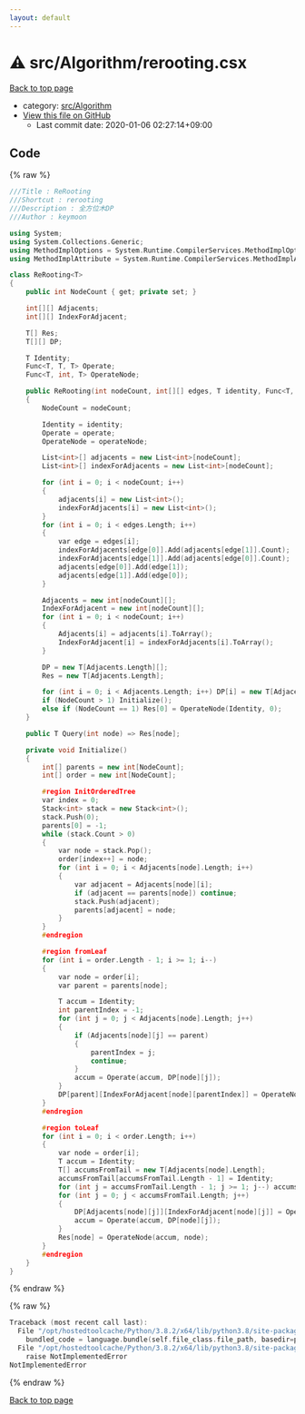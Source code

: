 ```yaml
---
layout: default
---
```


<!-- mathjax config similar to math.stackexchange -->
<script type="text/javascript" async
  src="https://cdnjs.cloudflare.com/ajax/libs/mathjax/2.7.5/MathJax.js?config=TeX-MML-AM_CHTML">
</script>
<script type="text/x-mathjax-config">
  MathJax.Hub.Config({
    TeX: { equationNumbers: { autoNumber: "AMS" }},
    tex2jax: {
      inlineMath: [ ['$','$'] ],
      processEscapes: true
    },
    "HTML-CSS": { matchFontHeight: false },
    displayAlign: "left",
    displayIndent: "2em"
  });
</script>

<script type="text/javascript" src="https://cdnjs.cloudflare.com/ajax/libs/jquery/3.4.1/jquery.min.js"></script>
<script src="https://cdn.jsdelivr.net/npm/jquery-balloon-js@1.1.2/jquery.balloon.min.js" integrity="sha256-ZEYs9VrgAeNuPvs15E39OsyOJaIkXEEt10fzxJ20+2I=" crossorigin="anonymous"></script>
<script type="text/javascript" src="../../../assets/js/copy-button.js"></script>
<link rel="stylesheet" href="../../../assets/css/copy-button.css" />


# :warning: src/Algorithm/rerooting.csx

<a href="../../../index.html">Back to top page</a>

* category: <a href="../../../index.html#621015de29695bb890bc7e9e3d5f11ad">src/Algorithm</a>
* <a href="{{ site.github.repository_url }}/blob/master/src/Algorithm/rerooting.csx">View this file on GitHub</a>
    - Last commit date: 2020-01-06 02:27:14+09:00




## Code

<a id="unbundled"></a>
{% raw %}
```cpp
﻿///Title : ReRooting
///Shortcut : rerooting
///Description : 全方位木DP
///Author : keymoon

using System;
using System.Collections.Generic;
using MethodImplOptions = System.Runtime.CompilerServices.MethodImplOptions;
using MethodImplAttribute = System.Runtime.CompilerServices.MethodImplAttribute;

class ReRooting<T>
{
    public int NodeCount { get; private set; }

    int[][] Adjacents;
    int[][] IndexForAdjacent;

    T[] Res;
    T[][] DP;

    T Identity;
    Func<T, T, T> Operate;
    Func<T, int, T> OperateNode;

    public ReRooting(int nodeCount, int[][] edges, T identity, Func<T, T, T> operate, Func<T, int, T> operateNode)
    {
        NodeCount = nodeCount;

        Identity = identity;
        Operate = operate;
        OperateNode = operateNode;

        List<int>[] adjacents = new List<int>[nodeCount];
        List<int>[] indexForAdjacents = new List<int>[nodeCount];

        for (int i = 0; i < nodeCount; i++)
        {
            adjacents[i] = new List<int>();
            indexForAdjacents[i] = new List<int>();
        }
        for (int i = 0; i < edges.Length; i++)
        {
            var edge = edges[i];
            indexForAdjacents[edge[0]].Add(adjacents[edge[1]].Count);
            indexForAdjacents[edge[1]].Add(adjacents[edge[0]].Count);
            adjacents[edge[0]].Add(edge[1]);
            adjacents[edge[1]].Add(edge[0]);
        }

        Adjacents = new int[nodeCount][];
        IndexForAdjacent = new int[nodeCount][];
        for (int i = 0; i < nodeCount; i++)
        {
            Adjacents[i] = adjacents[i].ToArray();
            IndexForAdjacent[i] = indexForAdjacents[i].ToArray();
        }

        DP = new T[Adjacents.Length][];
        Res = new T[Adjacents.Length];

        for (int i = 0; i < Adjacents.Length; i++) DP[i] = new T[Adjacents[i].Length];
        if (NodeCount > 1) Initialize();
        else if (NodeCount == 1) Res[0] = OperateNode(Identity, 0);
    }

    public T Query(int node) => Res[node];

    private void Initialize()
    {
        int[] parents = new int[NodeCount];
        int[] order = new int[NodeCount];

        #region InitOrderedTree
        var index = 0;
        Stack<int> stack = new Stack<int>();
        stack.Push(0);
        parents[0] = -1;
        while (stack.Count > 0)
        {
            var node = stack.Pop();
            order[index++] = node;
            for (int i = 0; i < Adjacents[node].Length; i++)
            {
                var adjacent = Adjacents[node][i];
                if (adjacent == parents[node]) continue;
                stack.Push(adjacent);
                parents[adjacent] = node;
            }
        }
        #endregion

        #region fromLeaf
        for (int i = order.Length - 1; i >= 1; i--)
        {
            var node = order[i];
            var parent = parents[node];

            T accum = Identity;
            int parentIndex = -1;
            for (int j = 0; j < Adjacents[node].Length; j++)
            {
                if (Adjacents[node][j] == parent)
                {
                    parentIndex = j;
                    continue;
                }
                accum = Operate(accum, DP[node][j]);
            }
            DP[parent][IndexForAdjacent[node][parentIndex]] = OperateNode(accum, node);
        }
        #endregion

        #region toLeaf
        for (int i = 0; i < order.Length; i++)
        {
            var node = order[i];
            T accum = Identity;
            T[] accumsFromTail = new T[Adjacents[node].Length];
            accumsFromTail[accumsFromTail.Length - 1] = Identity;
            for (int j = accumsFromTail.Length - 1; j >= 1; j--) accumsFromTail[j - 1] = Operate(DP[node][j], accumsFromTail[j]);
            for (int j = 0; j < accumsFromTail.Length; j++)
            {
                DP[Adjacents[node][j]][IndexForAdjacent[node][j]] = OperateNode(Operate(accum, accumsFromTail[j]), node);
                accum = Operate(accum, DP[node][j]);
            }
            Res[node] = OperateNode(accum, node);
        }
        #endregion
    }
}

```
{% endraw %}

<a id="bundled"></a>
{% raw %}
```cpp
Traceback (most recent call last):
  File "/opt/hostedtoolcache/Python/3.8.2/x64/lib/python3.8/site-packages/onlinejudge_verify/docs.py", line 340, in write_contents
    bundled_code = language.bundle(self.file_class.file_path, basedir=pathlib.Path.cwd())
  File "/opt/hostedtoolcache/Python/3.8.2/x64/lib/python3.8/site-packages/onlinejudge_verify/languages/csharpscript.py", line 108, in bundle
    raise NotImplementedError
NotImplementedError

```
{% endraw %}

<a href="../../../index.html">Back to top page</a>

